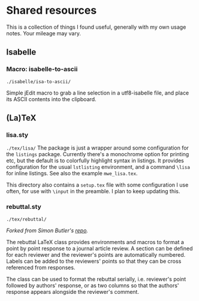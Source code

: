 # Shared resources
This is a collection of things I found useful, generally with my own usage notes. Your mileage may vary.

## Isabelle
### Macro: isabelle-to-ascii
```./isabelle/isa-to-ascii/```

Simple jEdit macro to grab a line selection in a utf8-isabelle file, and place its ASCII contents into the clipboard.

## (La)TeX
### lisa.sty
```./tex/lisa/```
The package is just a wrapper around some configuration for the `listings` package. Currently there's a monochrome option for printing etc, but the default is to colorfully highlight syntax in listings. It provides configuration for the usual `lstlisting` environment, and a command `\lisa` for inline listings. See also the example `mwe_lisa.tex`.

This directory also contains a `setup.tex` file with some configuration I use often, for use with `\input` in the preamble. I plan to keep updating this.

### rebuttal.sty
```./tex/rebuttal/```

*Forked from Simon Butler's [repo](https://github.com/sjbutler/rebuttal).*

The rebuttal LaTeX class provides environments and macros to format a point by point response to a journal article review. A section can be defined for each reviewer and the reviewer's points are automatically numbered. Labels can be added to the reviewers' points so that they can be cross referenced from responses.

The class can be used to format the rebuttal serially, i.e. reviewer's point followed by authors' response, or as two columns so that the authors' response appears alongside the reviewer's comment.
